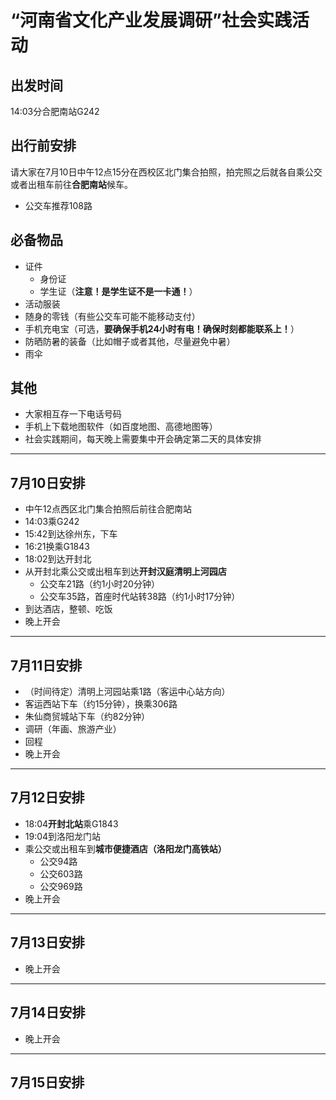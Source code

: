# **“河南省文化产业发展调研”社会实践活动**

## 出发时间
14:03分合肥南站G242
## 出行前安排
请大家在7月10日中午12点15分在西校区北门集合拍照，拍完照之后就各自乘公交或者出租车前往**合肥南站**候车。
* 公交车推荐108路
## 必备物品
* 证件
   * 身份证
   * 学生证（**注意！是学生证不是一卡通！**）
* 活动服装
* 随身的零钱（有些公交车可能不能移动支付）
* 手机充电宝（可选，**要确保手机24小时有电！确保时刻都能联系上！**）
* 防晒防暑的装备（比如帽子或者其他，尽量避免中暑）
* 雨伞
## 其他
* 大家相互存一下电话号码
* 手机上下载地图软件（如百度地图、高德地图等）
* 社会实践期间，每天晚上需要集中开会确定第二天的具体安排
---
##  7月10日安排
* 中午12点西区北门集合拍照后前往合肥南站
* 14:03乘G242
* 15:42到达徐州东，下车
* 16:21换乘G1843
* 18:02到达开封北
* 从开封北乘公交或出租车到达**开封汉庭清明上河园店**
   * 公交车21路（约1小时20分钟）
   * 公交车35路，首座时代站转38路（约1小时17分钟）
* 到达酒店，整顿、吃饭
* 晚上开会
---
## 7月11日安排
* （时间待定）清明上河园站乘1路（客运中心站方向）
* 客运西站下车（约15分钟），换乘306路
* 朱仙商贸城站下车（约82分钟）
* 调研（年画、旅游产业）
* 回程
* 晚上开会
---
## 7月12日安排
* 18:04**开封北站**乘G1843
* 19:04到洛阳龙门站
* 乘公交或出租车到**城市便捷酒店（洛阳龙门高铁站）**
   * 公交94路
   * 公交603路
   * 公交969路
* 晚上开会
---
## 7月13日安排
* 晚上开会
---
## 7月14日安排
* 晚上开会
---
## 7月15日安排